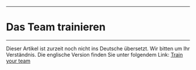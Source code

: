 ****
# Das Team trainieren 
---

Dieser Artikel ist zurzeit noch nicht ins Deutsche übersetzt. Wir bitten um Ihr Verständnis. Die englische Version finden Sie unter folgendem Link: [Train your team](https://help.toladata.com/en/toladata-course/train-your-team.html)














